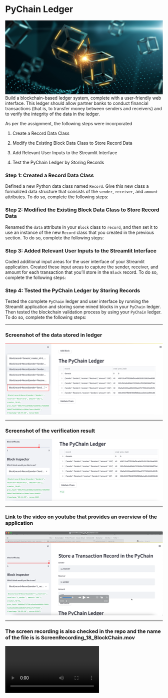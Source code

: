 # PyChain Ledger

![alt=""](Images/application-image.png)
Build a blockchain-based ledger system, complete with a user-friendly web interface. This ledger should allow partner banks to conduct financial transactions (that is, to transfer money between senders and receivers) and to verify the integrity of the data in the ledger.


As per the assignment, the following steps were incorporated

1. Create a Record Data Class

2. Modify the Existing Block Data Class to Store Record Data

3. Add Relevant User Inputs to the Streamlit Interface

4. Test the PyChain Ledger by Storing Records


### Step 1: Created a Record Data Class

Defined a new Python data class named `Record`. Give this new class a formalized data structure that consists of the `sender`, `receiver`, and `amount` attributes. To do so, complete the following steps:


### Step 2: Modified the Existing Block Data Class to Store Record Data

Renamed the `data` attribute in your `Block` class to `record`, and then set it to use an instance of the new `Record` class that you created in the previous section. To do so, complete the following steps:


### Step 3: Added Relevant User Inputs to the Streamlit Interface

Coded additional input areas for the user interface of your Streamlit application. Created these input areas to capture the sender, receiver, and amount for each transaction that you’ll store in the `Block` record. To do so, complete the following steps:


### Step 4: Tested the PyChain Ledger by Storing Records

Tested the complete `PyChain` ledger and user interface by running the Streamlit application and storing some mined blocks in your `PyChain` ledger. Then tested the blockchain validation process by using your `PyChain` ledger. To do so, complete the following steps:


---

### Screenshot of the data stored in ledger
![alt="LedgerData"](Images/Streamlit_dropdown_block_data.png)

---

### Screenshot of the verification result

![alt="LedgerVerification"](Images/Validate_chain.png)

---

### Link to the video on youtube that provides an overview of the application

[![Watch the video](Images/VideoScreenshot.png)](https://www.youtube.com/watch?v=i7ilvcn7rQw)

---
### The screen recording is also checked in the repo and the name of the file is is ScreenRecording_18_BlockChain.mov

![alt="OverviewApplication"](ScreenRecording_18_BlockChain.mov)






